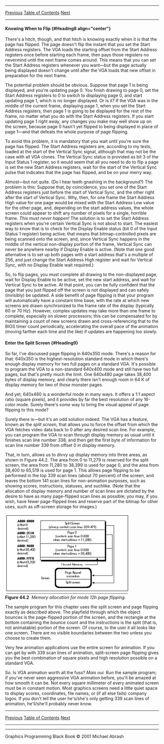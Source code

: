   ------------------------ --------------------------------- --------------------
  [Previous](44-05.html)   [Table of Contents](index.html)   [Next](45-01.html)
  ------------------------ --------------------------------- --------------------

#### Knowing When to Flip {#Heading8 align="center"}

There's a hitch, though, and that hitch is knowing exactly when it is
that the page has flipped. The page doesn't flip the instant that you
set the Start Address registers. The VGA loads the starting offset from
the Start Address registers once before starting each frame, then pays
those registers no nevermind until the next frame comes around. This
means that you can set the Start Address registers whenever you want—but
the page actually being displayed doesn't change until after the VGA
loads that new offset in preparation for the next frame.

The potential problem should be obvious. Suppose that page 1 is being
displayed, and you're updating page 0. You finish drawing to page 0, set
the Start Address registers to 0 to switch to displaying page 0, and
start updating page 1, which is no longer displayed. Or is it? If the
VGA was in the middle of the current frame, displaying page 1, when you
set the Start Address registers, then page 1 is going to be displayed
for the rest of the frame, no matter what you do with the Start Address
registers. If you start updating page 1 right away, any changes you make
may well show up on the screen, because page 0 hasn't yet flipped to
being displayed in place of page 1—and that defeats the whole purpose of
page flipping.

To avoid this problem, it is mandatory that you wait until you're sure
the page has flipped. The Start Address registers are, according to my
tests, loaded at the start of the Vertical Sync signal, although that
may not be the case with all VGA clones. The Vertical Sync status is
provided as bit 3 of the Input Status 1 register, so it would seem that
all you need to do to flip a page is set the new Start Address
registers, wait for the start of the Vertical Sync pulse that indicates
that the page has flipped, and be on your merry way.

Almost—but not quite. (Do I hear teeth gnashing in the background?) The
problem is this: Suppose that, by coincidence, you set one of the Start
Address registers just before the start of Vertical Sync, and the other
right after the start of Vertical Sync. Why, then, for one frame the
Start Address High value for one page would be mixed with the Start
Address Low value for the other page, and, depending on the start
address values, the whole screen could appear to shift any number of
pixels for a single, horrible frame. *This must never happen!* The
solution is to set the Start Address registers when you're certain
Vertical Sync is not about to start. The easiest way to know that is to
check for the Display Enable status (bit 0 of the Input Status 1
register) being active; that means that bitmap-controlled pixels are
being scanned onto the screen, and, since Vertical Sync happens in the
middle of the vertical non-display portion of the frame, Vertical Sync
can never be anywhere nearby if Display Enable is active. (Note that one
good alternative is to set up both pages with a start address that's a
multiple of 256, and just change the Start Address High register and
wait for Vertical Sync, with no Display Enable wait required.)

So, to flip pages, you must complete all drawing to the non-displayed
page, wait for Display Enable to be active, set the new start address,
and wait for Vertical Sync to be active. At that point, you can be fully
confident that the page that you just flipped off the screen is not
displayed and can safely (invisibly) be updated. A side benefit of page
flipping is that your program will automatically have a constant time
base, with the rate at which new screens are drawn synchronized to the
frame rate of the display (typically 60 or 70 Hz). However, complex
updates may take more than one frame to complete, especially on slower
processors; this can be compensated for by maintaining a count of new
screens drawn and cross-referencing that to the BIOS timer count
periodically, accelerating the overall pace of the animation (moving
farther each time and the like) if updates are happening too slowly.

#### Enter the Split Screen {#Heading9}

So far, I've discussed page flipping in 640x350 mode. There's a reason
for that: 640x350 is the highest-resolution standard mode in which
there's enough display memory for two full pages on a standard VGA. It's
possible to program the VGA to a non-standard 640x400 mode and still
have two full pages, but that's pretty much the limit. One 640x480 page
takes 38,400 bytes of display memory, and clearly there isn't enough
room in 64 K of display memory for two of *those* monster pages.

And yet, 640x480 is a wonderful mode in many ways. It offers a 1:1
aspect ratio (square pixels), and it provides by far the best resolution
of any 16-color mode. Surely there's *some* way to bring the visual
appeal of page flipping to this mode?

Surely there is—but it's an odd solution indeed. The VGA has a feature,
known as the *split screen,* that allows you to force the offset from
which the VGA fetches video data back to 0 after any desired scan line.
For example, you can program the VGA to scan through display memory as
usual until it finishes scan line number 338, and then get the first
byte of information for scan line number 339 from offset 0 in display
memory.

That, in turn, allows us to divvy up display memory into three areas, as
shown in Figure 44.2. The area from 0 to 11,279 is reserved for the
split screen, the area from 11,280 to 38,399 is used for page 0, and the
area from 38,400 to 65,519 is used for page 1. This allows page flipping
to be performed in the top 339 scan lines (about 70 percent) of the
screen, and leaves the bottom 141 scan lines for non-animation purposes,
such as showing scores, instructions, statuses, and suchlike. (Note that
the allocation of display memory and number of scan lines are dictated
by the desire to have as many page-flipped scan lines as possible; you
may, if you wish, have fewer page-flipped lines and reserve part of the
bitmap for other uses, such as off-screen storage for images.)

![](images/44-02.jpg)\
 **Figure 44.2**  *Memory allocation for mode 12h page flipping.*

The sample program for this chapter uses the split screen and page
flipping exactly as described above. The playfield through which the
object bounces is the page-flipped portion of the screen, and the
rectangle at the bottom containing the bounce count and the instructions
is the split (that is, not animatable) portion of the screen. Of course,
to the user it all looks like one screen. There are no visible
boundaries between the two unless you choose to create them.

Very few animation applications use the entire screen for animation. If
you can get by with 339 scan lines of animation, split-screen page
flipping gives you the best combination of square pixels and high
resolution possible on a standard VGA.

So. Is VGA animation worth all the fuss? *Mais oui.* Run the sample
program; if you've never seen aggressive VGA animation before, you'll be
amazed at how smooth it can be. Not every square millimeter of every
animated screen must be in constant motion. Most graphics screens need a
little quiet space to display scores, coordinates, file names, or (if
all else fails) company logos. If you don't tell the user he's/she's
only getting 339 scan lines of animation, he'll/she'll probably never
know.

  ------------------------ --------------------------------- --------------------
  [Previous](44-05.html)   [Table of Contents](index.html)   [Next](45-01.html)
  ------------------------ --------------------------------- --------------------

* * * * *

Graphics Programming Black Book © 2001 Michael Abrash
